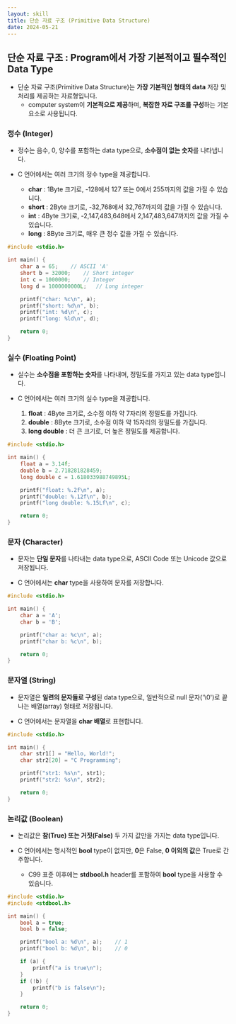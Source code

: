 ```yaml
---
layout: skill
title: 단순 자료 구조 (Primitive Data Structure)
date: 2024-05-21
---
```



## 단순 자료 구조 : Program에서 가장 기본적이고 필수적인 Data Type

- 단순 자료 구조(Primitive Data Structure)는 **가장 기본적인 형태의 data** 저장 및 처리를 제공하는 자료형입니다.
    - computer system이 **기본적으로 제공**하며, **복잡한 자료 구조를 구성**하는 기본 요소로 사용됩니다.


### 정수 (Integer)

- 정수는 음수, 0, 양수를 포함하는 data type으로, **소수점이 없는 숫자**를 나타냅니다.

- C 언어에서는 여러 크기의 정수 type을 제공합니다.
    - **char** : 1Byte 크기로, -128에서 127 또는 0에서 255까지의 값을 가질 수 있습니다.
    - **short** : 2Byte 크기로, -32,768에서 32,767까지의 값을 가질 수 있습니다.
    - **int** : 4Byte 크기로, -2,147,483,648에서 2,147,483,647까지의 값을 가질 수 있습니다.
    - **long** : 8Byte 크기로, 매우 큰 정수 값을 가질 수 있습니다.

```c
#include <stdio.h>

int main() {
    char a = 65;    // ASCII 'A'
    short b = 32000;    // Short integer
    int c = 1000000;    // Integer
    long d = 1000000000L;   // Long integer

    printf("char: %c\n", a);
    printf("short: %d\n", b);
    printf("int: %d\n", c);
    printf("long: %ld\n", d);

    return 0;
}
```


### 실수 (Floating Point)

- 실수는 **소수점을 포함하는 숫자**를 나타내며, 정밀도를 가지고 있는 data type입니다.

- C 언어에서는 여러 크기의 실수 type을 제공합니다.
    1. **float** : 4Byte 크기로, 소수점 이하 약 7자리의 정밀도를 가집니다.
    2. **double** : 8Byte 크기로, 소수점 이하 약 15자리의 정밀도를 가집니다.
    3. **long double** : 더 큰 크기로, 더 높은 정밀도를 제공합니다.

```c
#include <stdio.h>

int main() {
    float a = 3.14f;
    double b = 2.718281828459;
    long double c = 1.618033988749895L;

    printf("float: %.2f\n", a);
    printf("double: %.12f\n", b);
    printf("long double: %.15Lf\n", c);

    return 0;
}
```


### 문자 (Character)

- 문자는 **단일 문자**를 나타내는 data type으로, ASCII Code 또는 Unicode 값으로 저장됩니다.

- C 언어에서는 **char** type을 사용하여 문자를 저장합니다.

```c
#include <stdio.h>

int main() {
    char a = 'A';
    char b = 'B';

    printf("char a: %c\n", a);
    printf("char b: %c\n", b);

    return 0;
}
```


### 문자열 (String)

- 문자열은 **일련의 문자들로 구성**된 data type으로, 일반적으로 null 문자('\0')로 끝나는 배열(array) 형태로 저장됩니다.

- C 언어에서는 문자열을 **char 배열**로 표현합니다.

```c
#include <stdio.h>

int main() {
    char str1[] = "Hello, World!";
    char str2[20] = "C Programming";

    printf("str1: %s\n", str1);
    printf("str2: %s\n", str2);

    return 0;
}
```


### 논리값 (Boolean)

- 논리값은 **참(True) 또는 거짓(False)** 두 가지 값만을 가지는 data type입니다.

- C 언어에서는 명시적인 **bool** type이 없지만, **0**은 False, **0 이외의 값**은 True로 간주합니다.
    - C99 표준 이후에는 **stdbool.h** header를 포함하여 **bool** type을 사용할 수 있습니다.

```c
#include <stdio.h>
#include <stdbool.h>

int main() {
    bool a = true;
    bool b = false;

    printf("bool a: %d\n", a);    // 1
    printf("bool b: %d\n", b);    // 0

    if (a) {
        printf("a is true\n");
    }
    if (!b) {
        printf("b is false\n");
    }

    return 0;
}
```
